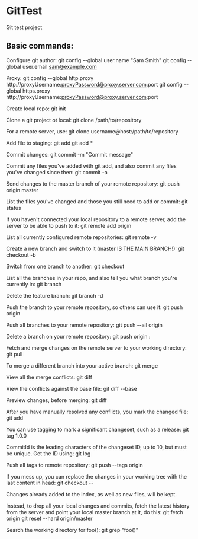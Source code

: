 # GitTest
Git test project


Basic commands:
---------------

Configure git author:
git config --global user.name "Sam Smith"
git config --global user.email sam@example.com

Proxy:
git config --global http.proxy http://proxyUsername:proxyPassword@proxy.server.com:port
git config --global https.proxy http://proxyUsername:proxyPassword@proxy.server.com:port

Create local repo:
git init

Clone a git project ot local:
git clone /path/to/repository

For a remote server, use:
git clone username@host:/path/to/repository

Add file to staging:
git add <filename>
git add *

Commit changes:
git commit -m "Commit message"

Commit any files you've added with git add, and also commit any files
you've changed since then:
git commit -a

Send changes to the master branch of
your remote repository:
git push origin master

List the files you've changed and those
you still need to add or commit:
git status

If you haven't connected your local
repository to a remote server, add
the server to be able to push to it:
git remote add origin <server>

List all currently configured remote repositories:
git remote -v

Create a new branch and switch to it (master IS THE MAIN BRANCH!):
git checkout -b <branchname>

Switch from one branch to another:
git checkout <branchname>

List all the branches in your repo, and also tell you what branch you're
currently in:
git branch

Delete the feature branch:
git branch -d <branchname>

Push the branch to your remote repository, so others can use it:
git push origin <branchname>

Push all branches to your remote repository:
git push --all origin

Delete a branch on your remote repository:
git push origin :<branchname>

Fetch and merge changes on the remote server to your working directory:
git pull

To merge a different branch into your active branch:
git merge <branchname>

View all the merge conflicts:
git diff

View the conflicts against the base file:
git diff --base <filename>

Preview changes, before merging:
git diff <sourcebranch> <targetbranch>

After you have manually resolved any conflicts, you 
mark the changed file:
git add <filename>

You can use tagging to mark a significant changeset, such as a release:
git tag 1.0.0 <commitID>

CommitId is the leading characters of the changeset ID, up to 10, but must be unique.
Get the ID using:
git log

Push all tags to remote repository:
git push --tags origin

If you mess up, you can replace the changes in your working tree with the
last content in head:
git checkout -- <filename>

Changes already added to the index, as well as new files, will be kept.


Instead, to drop all your local changes and commits, fetch the latest history
from the server and point your local master branch at it, do this:
git fetch origin
git reset --hard origin/master

Search the working directory for foo():
git grep "foo()"

